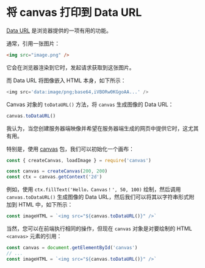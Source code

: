 # 将 canvas 打印到 Data URL

[Data URL](https://github.com/lio-zero/blog/blob/main/%E6%B5%8F%E8%A7%88%E5%99%A8/Data%20URL.md) 是浏览器提供的一项有用的功能。

通常，引用一张图片：

```html
<img src="image.png" />
```

它会在浏览器渲染到它时，发起请求获取到这张图片。

而 Data URL 将图像嵌入 HTML 本身，如下所示：

```js
<img src='data:image/png;base64,iVBORw0KGgoAA...' />
```

Canvas 对象的 `toDataURL()` 方法，将 `canvas` 生成图像的 Data URL：

```js
canvas.toDataURL()
```

我认为，当您创建服务器端映像并希望在服务器端生成的网页中提供它时，这尤其有用。

特别是，使用 [canvas](https://www.npmjs.com/package/canvas) 包，我们可以初始化一个画布：

```js
const { createCanvas, loadImage } = require('canvas')

const canvas = createCanvas(200, 200)
const ctx = canvas.getContext('2d')
```

例如，使用 `ctx.fillText('Hello，Canvas！', 50, 100)` 绘制，然后调用 `canvas.toDataURL()` 生成图像的 Data URL，然后我们可以将其以字符串形式附加到 HTML 中，如下所示：

```js
const imageHTML = `<img src="${canvas.toDataURL()}" />`
```

当然，您可以在前端执行相同的操作，但现在 `canvas` 对象是对要绘制的 HTML `<canvas>` 元素的引用：

```js
const canvas = document.getElementById('canvas')
// ...
const imageHTML = `<img src="${canvas.toDataURL()}" />`
```
